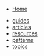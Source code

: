 <!-- docs/_sidebar.md -->

* [Home](/)

<ul>
  <li><a href="https://jeanmgirard.github.io/docs/guides" target="_self" rel="noopener">guides</a></li>
  <li><a href="https://jeanmgirard.github.io/docs/articles" target="_self" rel="noopener">articles</a></li>
  <li><a href="https://jeanmgirard.github.io/docs/resources" target="_self" rel="noopener">resources</a></li>
  <li><a href="https://jeanmgirard.github.io/docs/patterns" target="_self" rel="noopener">patterns</a></li>
  <li><a href="https://jeanmgirard.github.io/docs/topics" target="_self" rel="noopener">topics</a></li>
</ul>

